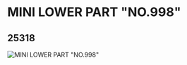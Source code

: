 # MINI LOWER PART "NO.998"
## 25318
![MINI LOWER PART "NO.998"](https://lc-www-live-s.legocdn.com/media/bricks/5/2/6138988.jpg)